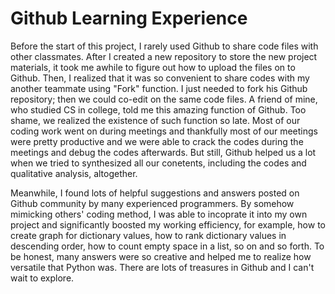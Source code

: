 **Github Learning Experience**
==============================

Before the start of this project, I rarely used Github to share code files with other classmates. After I created a new repository to store the new project materials, it took me awhile to figure out how to upload the files on to Github. Then, I realized that it was so convenient to share codes with my another teammate using "Fork" function. I just needed to fork his Github repository; then we could co-edit on the same code files. A friend of mine, who studied CS in college, told me this amazing function of Github. Too shame, we realized the existence of such function so late. Most of our coding work went on during meetings and thankfully most of our meetings were pretty productive and we were able to crack the codes during the meetings and debug the codes afterwards. But still, Github helped us a lot when we tried to synthesized all our conetents, including the codes and qualitative analysis, altogether. 

Meanwhile, I found lots of helpful suggestions and answers posted on Github community by many experienced programmers. By somehow mimicking others' coding method, I was able to incoprate it into my own project and significantly boosted my working efficiency, for example, how to create graph for dictionary values, how to rank dictionary values in descending order, how to count empty space in a list, so on and so forth. To be honest, many answers were so creative and helped me to realize how versatile that Python was. There are lots of treasures in Github and I can't wait to explore. 





